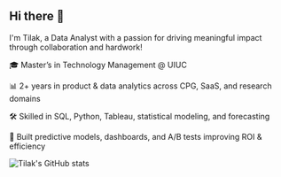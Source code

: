 ## Hi there 👋
I'm Tilak, a Data Analyst with a passion for driving meaningful impact through collaboration and hardwork!

🎓 Master’s in Technology Management @ UIUC

📊 2+ years in product & data analytics across CPG, SaaS, and research domains

🛠 Skilled in SQL, Python, Tableau, statistical modeling, and forecasting

🚀 Built predictive models, dashboards, and A/B tests improving ROI & efficiency

![Tilak's GitHub stats](https://github-readme-stats.vercel.app/api?username=tilakn2&show_icons=true&theme=radical)
